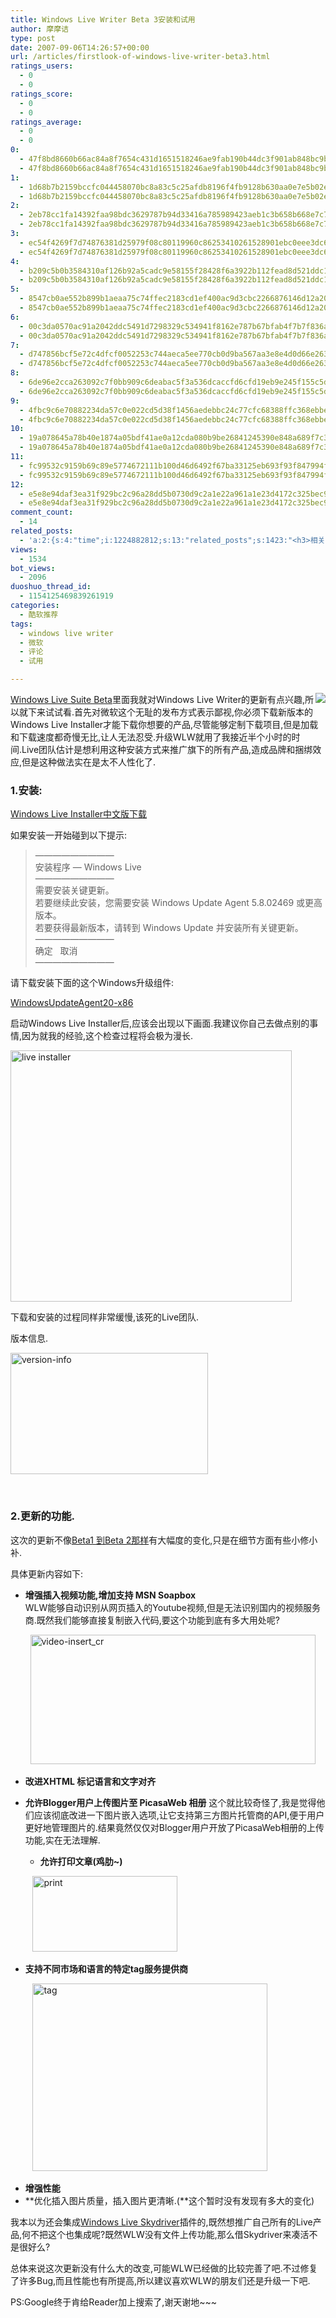 ```yaml
---
title: Windows Live Writer Beta 3安装和试用
author: 摩摩诘
type: post
date: 2007-09-06T14:26:57+00:00
url: /articles/firstlook-of-windows-live-writer-beta3.html
ratings_users:
  - 0
  - 0
ratings_score:
  - 0
  - 0
ratings_average:
  - 0
  - 0
0:
  - 47f8bd8660b66ac84a8f7654c431d1651518246ae9fab190b44dc3f901ab848bc9b49128cd0669a9575a961ddc75d691
  - 47f8bd8660b66ac84a8f7654c431d1651518246ae9fab190b44dc3f901ab848bc9b49128cd0669a9575a961ddc75d691
1:
  - 1d68b7b2159bccfc044458070bc8a83c5c25afdb8196f4fb9128b630aa0e7e5b02e2cbd53490e8c8bd48a34196335520
  - 1d68b7b2159bccfc044458070bc8a83c5c25afdb8196f4fb9128b630aa0e7e5b02e2cbd53490e8c8bd48a34196335520
2:
  - 2eb78cc1fa14392faa98bdc3629787b94d33416a785989423aeb1c3b658b668e7c7740a55461849a2fd7496d4a2aa65d
  - 2eb78cc1fa14392faa98bdc3629787b94d33416a785989423aeb1c3b658b668e7c7740a55461849a2fd7496d4a2aa65d
3:
  - ec54f4269f7d74876381d25979f08c80119960c86253410261528901ebc0eee3dc6eab49acc96cdcdedda19af6ced4c9
  - ec54f4269f7d74876381d25979f08c80119960c86253410261528901ebc0eee3dc6eab49acc96cdcdedda19af6ced4c9
4:
  - b209c5b0b3584310af126b92a5cadc9e58155f28428f6a3922b112fead8d521ddc15464d96eaa1b1484caaad5ee3e64c
  - b209c5b0b3584310af126b92a5cadc9e58155f28428f6a3922b112fead8d521ddc15464d96eaa1b1484caaad5ee3e64c
5:
  - 8547cb0ae552b899b1aeaa75c74ffec2183cd1ef400ac9d3cbc2266876146d12a20e51b6aac1de2517e4e51c359a3790
  - 8547cb0ae552b899b1aeaa75c74ffec2183cd1ef400ac9d3cbc2266876146d12a20e51b6aac1de2517e4e51c359a3790
6:
  - 00c3da0570ac91a2042ddc5491d7298329c534941f8162e787b67bfab4f7b7f836a59ae161e4dd9993dca7ff6561bb1d
  - 00c3da0570ac91a2042ddc5491d7298329c534941f8162e787b67bfab4f7b7f836a59ae161e4dd9993dca7ff6561bb1d
7:
  - d747856bcf5e72c4dfcf0052253c744aeca5ee770cb0d9ba567aa3e8e4d0d66e263e6a3e39cffa77e0b6ee43b1767a70
  - d747856bcf5e72c4dfcf0052253c744aeca5ee770cb0d9ba567aa3e8e4d0d66e263e6a3e39cffa77e0b6ee43b1767a70
8:
  - 6de96e2cca263092c7f0bb909c6deabac5f3a536dcaccfd6cfd19eb9e245f155c5d9e52472ec63e29ce268989dda8ec0
  - 6de96e2cca263092c7f0bb909c6deabac5f3a536dcaccfd6cfd19eb9e245f155c5d9e52472ec63e29ce268989dda8ec0
9:
  - 4fbc9c6e70882234da57c0e022cd5d38f1456aedebbc24c77cfc68388ffc368ebbe649f39330fb30ec2abb95699d1203
  - 4fbc9c6e70882234da57c0e022cd5d38f1456aedebbc24c77cfc68388ffc368ebbe649f39330fb30ec2abb95699d1203
10:
  - 19a078645a78b40e1874a05bdf41ae0a12cda080b9be26841245390e848a689f7c38f776d2f77840489fd0045f609b5c
  - 19a078645a78b40e1874a05bdf41ae0a12cda080b9be26841245390e848a689f7c38f776d2f77840489fd0045f609b5c
11:
  - fc99532c9159b69c89e5774672111b100d46d6492f67ba33125eb693f93f847994f1dc559bd69e71a26f93263904dcce
  - fc99532c9159b69c89e5774672111b100d46d6492f67ba33125eb693f93f847994f1dc559bd69e71a26f93263904dcce
12:
  - e5e8e94daf3ea31f929bc2c96a28dd5b0730d9c2a1e22a961a1e23d4172c325bec97fa2bc7c57b23a58fec54b79aa410
  - e5e8e94daf3ea31f929bc2c96a28dd5b0730d9c2a1e22a961a1e23d4172c325bec97fa2bc7c57b23a58fec54b79aa410
comment_count:
  - 14
related_posts:
  - 'a:2:{s:4:"time";i:1224882812;s:13:"related_posts";s:1423:"<h3>相关日志</h3><ul class="related_post"><li><a href="http://www.digglife.cn/articles/backup-windows-live-writer.html" title="如何全面备份Windows Live Writer">如何全面备份Windows Live Writer</a></li><li><a href="http://www.digglife.cn/articles/windows-live-writer-tricks-and-tips-2.html" title="我的Windows Live Writer使用心得 Part.2">我的Windows Live Writer使用心得 Part.2</a></li><li><a href="http://www.digglife.cn/articles/windows-live-writer-tricks-and-tips.html" title="我的Windows Live Writer使用心得 Part.1">我的Windows Live Writer使用心得 Part.1</a></li><li><a href="http://www.digglife.cn/articles/windows-live-writer-beta2-troubleshoot.html" title="Windows Live Writer 2无法安装和资源占用过高的解决方案">Windows Live Writer 2无法安装和资源占用过高的解决方案</a></li><li><a href="http://www.digglife.cn/articles/windows-live-writer-beta2-released.html" title="Windows Live Writer Beta2发布.">Windows Live Writer Beta2发布.</a></li><li><a href="http://www.digglife.cn/articles/enjoy-wlw-technical-preview.html" title="Window Live Writer技术预览版下载和体验">Window Live Writer技术预览版下载和体验</a></li><li><a href="http://www.digglife.cn/articles/alternative-for-windows-live-writer-juziyue.html" title="菊子曰博客离线编辑器Alpha 3 SP1评测">菊子曰博客离线编辑器Alpha 3 SP1评测</a></li></ul>";}'
views:
  - 1534
bot_views:
  - 2096
duoshuo_thread_id:
  - 1154125469839261919
categories:
  - 酷软推荐
tags:
  - windows live writer
  - 微软
  - 评论
  - 试用

---
```

 <img src="https://www.digglife.net/qiniu/1776/image/6d246f0e075c7dd6f889412c352c17e7.png" align="right" /><a href="http://get.live.com/wl/all" target="_blank">Windows Live Suite Beta</a>里面我就对Windows Live Writer的更新有点兴趣,所以就下来试试看.首先对微软这个无耻的发布方式表示鄙视,你必须下载新版本的Windows Live Installer才能下载你想要的产品,尽管能够定制下载项目,但是加载和下载速度都奇慢无比,让人无法忍受.升级WLW就用了我接近半个小时的时间.Live团队估计是想利用这种安装方式来推广旗下的所有产品,造成品牌和捆绑效应,但是这种做法实在是太不人性化了.

<!--more-->

### **1.安装:**

<a href="http://g.live.com/1rebeta/zh-cn/WLInstaller.exe" target="_blank">Windows Live Installer中文版下载</a>

如果安装一开始碰到以下提示:

> &#8212;&#8212;&#8212;&#8212;&#8212;&#8212;&#8212;&#8212;&#8212;  
> 安装程序 — Windows Live  
> &#8212;&#8212;&#8212;&#8212;&#8212;&#8212;&#8212;&#8212;&#8212;  
> 需要安装关键更新。  
> 若要继续此安装，您需要安装 Windows Update Agent 5.8.02469 或更高版本。  
> 若要获得最新版本，请转到 Windows Update 并安装所有关键更新。   
> &#8212;&#8212;&#8212;&#8212;&#8212;&#8212;&#8212;&#8212;&#8212;  
> 确定&nbsp;&nbsp; 取消&nbsp;&nbsp;   
> &#8212;&#8212;&#8212;&#8212;&#8212;&#8212;&#8212;&#8212;&#8212;

请下载安装下面的这个Windows升级组件: 

<a href="http://download.windowsupdate.com/v6/windowsupdate/redist/standalone/WindowsUpdateAgent20-x86.exe" target="_blank">WindowsUpdateAgent20-x86</a> 

启动Windows Live Installer后,应该会出现以下画面.我建议你自己去做点别的事情,因为就我的经验,这个检查过程将会极为漫长. 

  <img height="402" alt="live installer" src="https://www.digglife.net/wp-content/uploads/3/379/2007/09/live-installer.png" width="450" />

下载和安装的过程同样非常缓慢,该死的Live团队.

版本信息.

 <img height="194" alt="version-info" src="https://www.digglife.net/wp-content/uploads/3/379/2007/09/version-info.png" width="316" />

&nbsp;

### **2.更新的功能.**

这次的更新不像<a href="https://www.digglife.net/articles/windows-live-writer-beta2-released.html" target="_blank">Beta1 到Beta 2那样</a>有大幅度的变化,只是在细节方面有些小修小补.

具体更新内容如下:

  * **增强插入视频功能,增加支持 MSN Soapbox**   
    WLW能够自动识别从网页插入的Youtube视频,但是无法识别国内的视频服务商.既然我们能够直接复制嵌入代码,要这个功能到底有多大用处呢?

&nbsp;&nbsp;&nbsp;&nbsp;&nbsp;&nbsp;&nbsp; <img height="207" alt="video-insert_cr" src="https://www.digglife.net/wp-content/uploads/3/379/2007/09/video-insert-cr.png" width="456" />&nbsp; 

  * **改进XHTML 标记语言和文字对齐** 
  * **允许Blogger用户上传图片至 PicasaWeb 相册** 
    这个就比较奇怪了,我是觉得他们应该彻底改进一下图片嵌入选项,让它支持第三方图片托管商的API,便于用户更好地管理图片的.结果竟然仅仅对Blogger用户开放了PicasaWeb相册的上传功能,实在无法理解. </li> 
    
      * **允许打印文章(鸡肋~)**</ul> 
    
    &nbsp;&nbsp;&nbsp;&nbsp;&nbsp;&nbsp;&nbsp;&nbsp;  <img height="121" alt="print" src="https://www.digglife.net/wp-content/uploads/3/379/2007/09/print.png" width="232" />
    
      * **支持不同市场和语言的特定tag服务提供商**
    
    &nbsp;&nbsp;&nbsp;&nbsp;&nbsp;&nbsp;&nbsp;&nbsp; <img height="300" alt="tag" src="https://www.digglife.net/wp-content/uploads/3/379/2007/09/tag.png" width="376" />&nbsp; 
    
      * **增强性能** 
      * **优化插入图片质量，插入图片更清晰.(**这个暂时没有发现有多大的变化)
    
    我本以为还会集成<a href="https://www.digglife.net/articles/firstlook-of-windows-live-folders.html" target="_blank">Windows Live Skydriver</a>插件的,既然想推广自己所有的Live产品,何不把这个也集成呢?既然WLW没有文件上传功能,那么借Skydriver来凑活不是很好么?
    
    总体来说这次更新没有什么大的改变,可能WLW已经做的比较完善了吧.不过修复了许多Bug,而且性能也有所提高,所以建议喜欢WLW的朋友们还是升级一下吧.
    
    PS:Google终于肯给Reader加上搜索了,谢天谢地~~~
